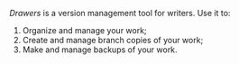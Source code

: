 *Drawers* is a version management tool for writers. Use it to:

1. Organize and manage your work;
2. Create and manage branch copies of your work;
3. Make and manage backups of your work.
